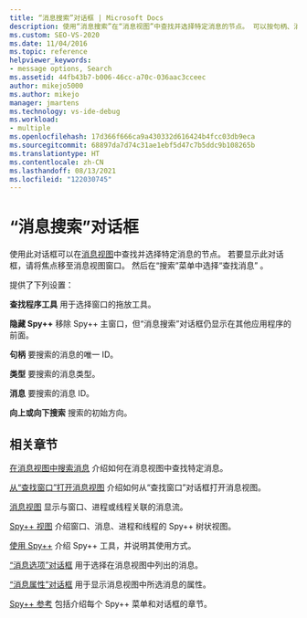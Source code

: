 ```yaml
---
title: “消息搜索”对话框 | Microsoft Docs
description: 使用“消息搜索”在“消息视图”中查找并选择特定消息的节点。 可以按句柄、消息类型和消息 ID 进行搜索。
ms.custom: SEO-VS-2020
ms.date: 11/04/2016
ms.topic: reference
helpviewer_keywords:
- message options, Search
ms.assetid: 44fb43b7-b006-46cc-a70c-036aac3cceec
author: mikejo5000
ms.author: mikejo
manager: jmartens
ms.technology: vs-ide-debug
ms.workload:
- multiple
ms.openlocfilehash: 17d366f666ca9a430332d616424b4fcc03db9eca
ms.sourcegitcommit: 68897da7d74c31ae1ebf5d47c7b5ddc9b108265b
ms.translationtype: HT
ms.contentlocale: zh-CN
ms.lasthandoff: 08/13/2021
ms.locfileid: "122030745"
---
```

# <a name="message-search-dialog-box"></a>“消息搜索”对话框
使用此对话框可以在[消息视图](../debugger/messages-view.md)中查找并选择特定消息的节点。 若要显示此对话框，请将焦点移至消息视图窗口。 然后在“搜索”菜单中选择“查找消息” 。

 提供了下列设置：

 **查找程序工具** 用于选择窗口的拖放工具。

 **隐藏 Spy++** 移除 Spy++ 主窗口，但“消息搜索”对话框仍显示在其他应用程序的前面。

 **句柄** 要搜索的消息的唯一 ID。

 **类型** 要搜索的消息类型。

 **消息** 要搜索的消息 ID。

 **向上或向下搜索** 搜索的初始方向。

## <a name="related-sections"></a>相关章节
 [在消息视图中搜索消息](../debugger/how-to-search-for-a-message-in-messages-view.md) 介绍如何在消息视图中查找特定消息。

 [从“查找窗口”打开消息视图](../debugger/how-to-open-messages-view-from-find-window.md) 介绍如何从“查找窗口”对话框打开消息视图。

 [消息视图](../debugger/messages-view.md) 显示与窗口、进程或线程关联的消息流。

 [Spy++ 视图](../debugger/spy-increment-views.md) 介绍窗口、消息、进程和线程的 Spy++ 树状视图。

 [使用 Spy++](../debugger/using-spy-increment.md) 介绍 Spy++ 工具，并说明其使用方式。

 [“消息选项”对话框](../debugger/message-options-dialog-box.md) 用于选择在消息视图中列出的消息。

 [“消息属性”对话框](../debugger/message-properties-dialog-box.md) 用于显示消息视图中所选消息的属性。

 [Spy++ 参考](../debugger/spy-increment-reference.md) 包括介绍每个 Spy++ 菜单和对话框的章节。